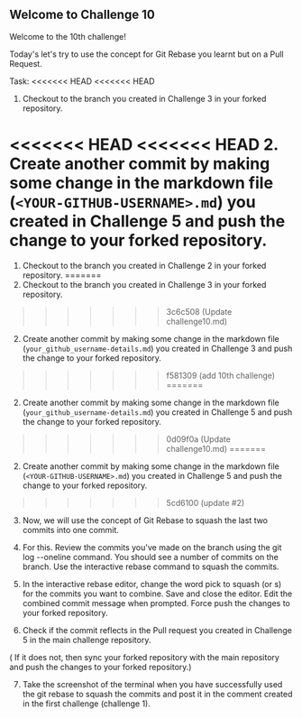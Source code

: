 ## Welcome to Challenge 10

Welcome to the 10th challenge! 

Today's let's try to use the concept for Git Rebase you learnt but on a Pull Request.


Task: 
<<<<<<< HEAD
<<<<<<< HEAD
1. Checkout to the branch you created in Challenge 3 in your forked repository. 

<<<<<<< HEAD
<<<<<<< HEAD
2. Create another commit by making some change in the markdown file (`<YOUR-GITHUB-USERNAME>.md`) you created in Challenge 5 and push the change to your forked repository.
=======
1. Checkout to the branch you created in Challenge 2 in your forked repository. 
=======
1. Checkout to the branch you created in Challenge 3 in your forked repository. 
>>>>>>> 3c6c508 (Update challenge10.md)

2. Create another commit by making some change in the markdown file (``your_github_username-details.md``) you created in Challenge 3 and push the change to your forked repository.
>>>>>>> f581309 (add 10th challenge)
=======
2. Create another commit by making some change in the markdown file (``your_github_username-details.md``) you created in Challenge 5 and push the change to your forked repository.
>>>>>>> 0d09f0a (Update challenge10.md)
=======
2. Create another commit by making some change in the markdown file (`<YOUR-GITHUB-USERNAME>.md`) you created in Challenge 5 and push the change to your forked repository.
>>>>>>> 5cd6100 (update #2)

3. Now, we will use the concept of Git Rebase to squash the last two commits into one commit.

4. For this. Review the commits you've made on the branch using the git log --oneline command. You should see a number of commits on the branch. Use the interactive rebase command to squash the commits.

5. In the interactive rebase editor, change the word pick to squash (or s) for the commits you want to combine. Save and close the editor. Edit the combined commit message when prompted. Force push the changes to your forked repository.

6. Check if the commit reflects in the Pull request you created in Challenge 5 in the main challenge repository.

( If it does not, then sync your forked repository with the main repository and push the changes to your forked repository.)

7. Take the screenshot of the terminal when you have successfully used the git rebase to squash the commits and post it in the comment created in the first challenge (challenge 1).

